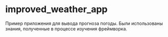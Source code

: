 # improved_weather_app

Пример приложения для вывода прогноза погоды. Были использованы знания, полученные в процессе изучения фреймворка.
